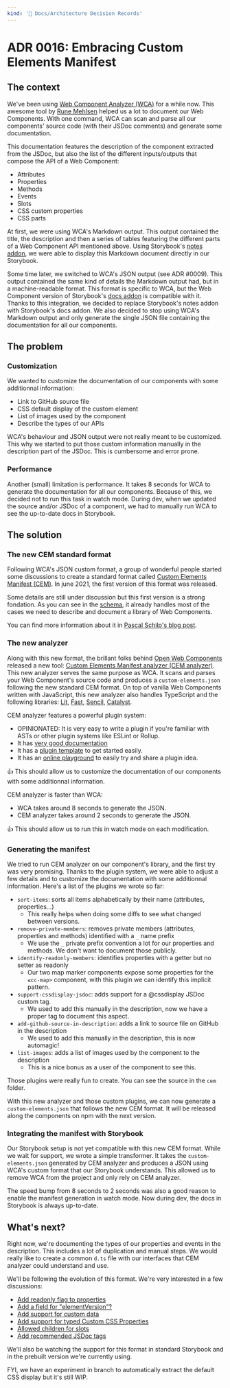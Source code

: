 ```yaml
---
kind: '📌 Docs/Architecture Decision Records'
---
```

# ADR 0016: Embracing Custom Elements Manifest 

## The context

We've been using [Web Component Analyzer (WCA)](https://github.com/runem/web-component-analyzer) for a while now.
This awesome tool by [Rune Mehlsen](https://github.com/runem) helped us a lot to document our Web Components.
With one command, WCA can scan and parse all our components' source code (with their JSDoc comments) and generate some documentation.

This documentation features the description of the component extracted from the JSDoc, but also the list of the different inputs/outputs that compose the API of a Web Component:

* Attributes
* Properties
* Methods
* Events
* Slots
* CSS custom properties
* CSS parts

At first, we were using WCA's Markdown output.
This output contained the title, the description and then a series of tables featuring the different parts of a Web Component API mentioned above.
Using Storybook's [notes addon](https://storybook.js.org/addons/@storybook/addon-notes), we were able to display this Markdown document directly in our Storybook.

Some time later, we switched to WCA's JSON output (see ADR #0009).
This output contained the same kind of details the Markdown output had, but in a machine-readable format.
This format is specific to WCA, but the Web Component version of Storybook's [docs addon](https://storybook.js.org/addons/@storybook/addon-docs/) is compatible with it.
Thanks to this integration, we decided to replace Storybook's notes addon with Storybook's docs addon.
We also decided to stop using WCA's Markdown output and only generate the single JSON file containing the documentation for all our components.

## The problem

### Customization

We wanted to customize the documentation of our components with some additionnal information:

* Link to GitHub source file
* CSS default display of the custom element
* List of images used by the component
* Describe the types of our APIs

WCA's behaviour and JSON output were not really meant to be customized.
This why we started to put those custom information manually in the description part of the JSDoc.
This is cumbersome and error prone.

### Performance

Another (small) limitation is performance.
It takes 8 seconds for WCA to generate the documentation for all our components.
Because of this, we decided not to run this task in watch mode.
During dev, when we updated the source and/or JSDoc of a component, we had to manually run WCA to see the up-to-date docs in Storybook. 

## The solution

### The new CEM standard format

Following WCA's JSON custom format, a group of wonderful people started some discussions to create a standard format called [Custom Elements Manifest (CEM)](https://github.com/webcomponents/custom-elements-manifest).
In june 2021, the first version of this format was released.

Some details are still under discussion but this first version is a strong fondation.
As you can see in the [schema](https://github.com/webcomponents/custom-elements-manifest/blob/master/schema.d.ts), it already handles most of the cases we need to describe and document a library of Web Components.

You can find more information about it in [Pascal Schilp's blog post](https://dev.to/open-wc/introducing-custom-elements-manifest-gkk).

### The new analyzer

Along with this new format, the brillant folks behind [Open Web Components](https://open-wc.org/) released a new tool: [Custom Elements Manifest analyzer (CEM analyzer)](https://github.com/open-wc/custom-elements-manifest/tree/master/packages/analyzer).
This new analyzer serves the same purpose as WCA.
It scans and parses your Web Component's source code and produces a `custom-elements.json` following the new standard CEM format.
On top of vanilla Web Components written with JavaScript, this new analyzer also handles TypeScript and the following libraries: [Lit](https://lit.dev/), [Fast](https://github.com/microsoft/fast), [Sencil](https://stenciljs.com/), [Catalyst](https://github.github.io/catalyst/).

CEM analyzer features a powerful plugin system:

* OPINIONATED: It is very easy to write a plugin if you're familiar with ASTs or other plugin systems like ESLint or Rollup.
* It has [very good documentation](https://github.com/open-wc/custom-elements-manifest/blob/master/packages/analyzer/docs/plugins.md)
* It has a [plugin template](https://github.com/open-wc/cem-plugin-template) to get started easily. 
* It has an [online playground](https://custom-elements-manifest.netlify.app) to easily try and share a plugin idea.

👍 This should allow us to customize the documentation of our components with some additionnal information.

CEM analyzer is faster than WCA:

* WCA takes around 8 seconds to generate the JSON.
* CEM analyzer takes around 2 seconds to generate the JSON.

👍 This should allow us to run this in watch mode on each modification.

### Generating the manifest

We tried to run CEM analyzer on our component's library, and the first try was very promising.
Thanks to the plugin system, we were able to adjust a few details and to customize the documentation with some additionnal information.
Here's a list of the plugins we wrote so far:

* `sort-items`: sorts all items alphabetically by their name (attributes, properties...)
  * This really helps when doing some diffs to see what changed between versions.
* `remove-private-members`: removes private members (attributes, properties and methods) identified with a `_` name prefix
  * We use the `_` private prefix convention a lot for our properties and methods. We don't want to document those publicly.
* `identify-readonly-members`: identifies properties with a getter but no setter as readonly
  * Our two map marker components expose some properties for the `≤cc-map>` component, with this plugin we can identify this implicit pattern.
* `support-cssdisplay-jsdoc`: adds support for a @cssdisplay JSDoc custom tag.
  * We used to add this manually in the description, now we have a proper tag to document this aspect.
* `add-github-source-in-description`: adds a link to source file on GitHub in the description
  * We used to add this manually in the description, this is now automagic!
* `list-images`: adds a list of images used by the component to the description
  * This is a nice bonus as a user of the component to see this.

Those plugins were really fun to create.
You can see the source in the `cem` folder.

With this new analyzer and those custom plugins, we can now generate a `custom-elements.json` that follows the new CEM format.
It will be released along the components on npm with the next version.

### Integrating the manifest with Storybook

Our Storybook setup is not yet compatible with this new CEM format.
While we wait for support, we wrote a simple transformer.
It takes the `custom-elements.json` generated by CEM analyzer and produces a JSON using WCA's custom format that our Storybook understands.
This allowed us to remove WCA from the project and only rely on CEM analyzer.

The speed bump from 8 seconds to 2 seconds was also a good reason to enable the manifest generation in watch mode.
Now during dev, the docs in Storybook is always up-to-date.

## What's next?

Right now, we're documenting the types of our properties and events in the description.
This includes a lot of duplication and manual steps.
We would really like to create a common `d.ts` file with our interfaces that CEM analyzer could understand and use.

We'll be following the evolution of this format.
We're very interested in a few discussions:

* [Add readonly flag to properties](https://github.com/webcomponents/custom-elements-manifest/issues/34)
* [Add a field for "elementVersion"?](https://github.com/webcomponents/custom-elements-manifest/issues/47)
* [Add support for custom data](https://github.com/webcomponents/custom-elements-manifest/issues/38)
* [Add support for typed Custom CSS Properties](https://github.com/webcomponents/custom-elements-manifest/issues/68)
* [Allowed children for slots](https://github.com/webcomponents/custom-elements-manifest/issues/46)
* [Add recommended JSDoc tags](https://github.com/webcomponents/custom-elements-manifest/issues/42)

We'll also be watching the support for this format in standard Storybook and in the prebuilt version we're currently using.

FYI, we have an experiment in branch to automatically extract the default CSS display but it's still WIP.
